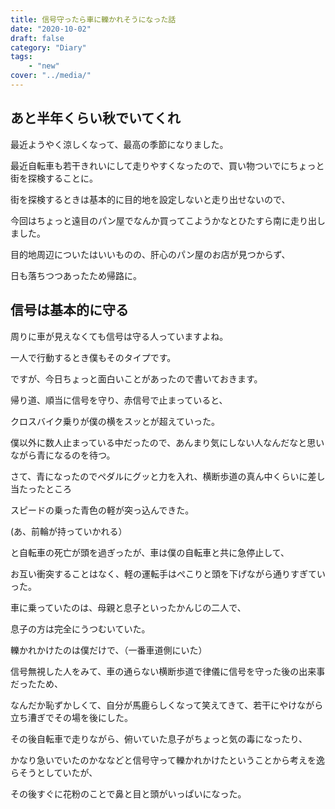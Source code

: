 ```yaml
---
title: 信号守ったら車に轢かれそうになった話
date: "2020-10-02"
draft: false
category: "Diary"
tags:
    - "new"
cover: "../media/"
---
```


## あと半年くらい秋でいてくれ

最近ようやく涼しくなって、最高の季節になりました。

最近自転車も若干きれいにして走りやすくなったので、買い物ついでにちょっと街を探検することに。

街を探検するときは基本的に目的地を設定しないと走り出せないので、

今回はちょっと遠目のパン屋でなんか買ってこようかなとひたすら南に走り出しました。

目的地周辺についたはいいものの、肝心のパン屋のお店が見つからず、

日も落ちつつあったため帰路に。

## 信号は基本的に守る

周りに車が見えなくても信号は守る人っていますよね。

一人で行動するとき僕もそのタイプです。

ですが、今日ちょっと面白いことがあったので書いておきます。

帰り道、順当に信号を守り、赤信号で止まっていると、

クロスバイク乗りが僕の横をスッとが超えていった。

僕以外に数人止まっている中だったので、あんまり気にしない人なんだなと思いながら青になるのを待つ。

さて、青になったのでペダルにグッと力を入れ、横断歩道の真ん中くらいに差し当たったところ

スピードの乗った青色の軽が突っ込んできた。

(あ、前輪が持っていかれる）

と自転車の死亡が頭を過ぎったが、車は僕の自転車と共に急停止して、

お互い衝突することはなく、軽の運転手はぺこりと頭を下げながら通りすぎていった。

車に乗っていたのは、母親と息子といったかんじの二人で、

息子の方は完全にうつむいていた。

轢かれかけたのは僕だけで、（一番車道側にいた）

信号無視した人をみて、車の通らない横断歩道で律儀に信号を守った後の出来事だったため、

なんだか恥ずかしくて、自分が馬鹿らしくなって笑えてきて、若干にやけながら立ち漕ぎでその場を後にした。

その後自転車で走りながら、俯いていた息子がちょっと気の毒になったり、

かなり急いでいたのかななどと信号守って轢かれかけたということから考えを逸らそうとしていたが、

その後すぐに花粉のことで鼻と目と頭がいっぱいになった。
